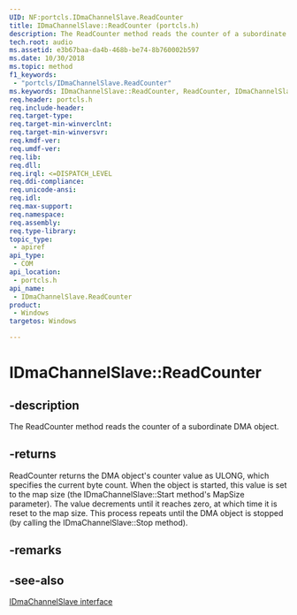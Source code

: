 ```yaml
---
UID: NF:portcls.IDmaChannelSlave.ReadCounter
title: IDmaChannelSlave::ReadCounter (portcls.h)
description: The ReadCounter method reads the counter of a subordinate DMA object.
tech.root: audio
ms.assetid: e3b67baa-da4b-468b-be74-8b760002b597
ms.date: 10/30/2018
ms.topic: method
f1_keywords:
 - "portcls/IDmaChannelSlave.ReadCounter"
ms.keywords: IDmaChannelSlave::ReadCounter, ReadCounter, IDmaChannelSlave.ReadCounter, IDmaChannelSlave::ReadCounter, IDmaChannelSlave.ReadCounter
req.header: portcls.h
req.include-header:
req.target-type:
req.target-min-winverclnt:
req.target-min-winversvr:
req.kmdf-ver:
req.umdf-ver:
req.lib:
req.dll:
req.irql: <=DISPATCH_LEVEL
req.ddi-compliance:
req.unicode-ansi:
req.idl:
req.max-support:
req.namespace:
req.assembly:
req.type-library: 
topic_type: 
 - apiref
api_type: 
 - COM
api_location: 
 - portcls.h
api_name: 
 - IDmaChannelSlave.ReadCounter
product: 
 - Windows
targetos: Windows

---
```


# IDmaChannelSlave::ReadCounter


## -description

The ReadCounter method reads the counter of a subordinate DMA object.

## -returns
ReadCounter returns the DMA object's counter value as ULONG, which specifies the current byte count. When the object is started, this value is set to the map size (the IDmaChannelSlave::Start method's MapSize parameter). The value decrements until it reaches zero, at which time it is reset to the map size. This process repeats until the DMA object is stopped (by calling the IDmaChannelSlave::Stop method).

## -remarks

## -see-also

[IDmaChannelSlave interface](nn-portcls-idmachannelslave.md)
